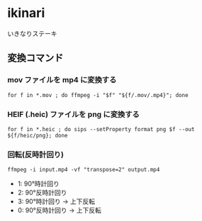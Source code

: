 # ikinari
いきなりステーキ

## 変換コマンド

### mov ファイルを mp4 に変換する

```
for f in *.mov ; do ffmpeg -i "$f" "${f/.mov/.mp4}"; done
```

### HEIF (.heic) ファイルを png に変換する

```
for f in *.heic ; do sips --setProperty format png $f --out ${f/heic/png}; done  
```

### 回転(反時計回り)

```
ffmpeg -i input.mp4 -vf "transpose=2" output.mp4
```

- 1: 90°時計回り
- 2: 90°反時計回り
- 3: 90°時計回り → 上下反転
- 0: 90°反時計回り → 上下反転
